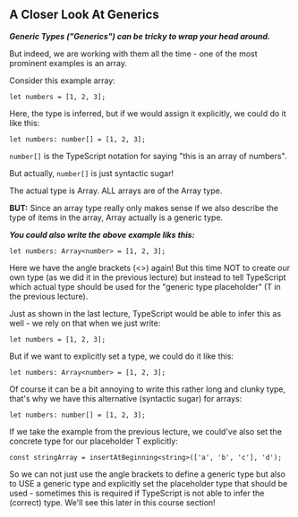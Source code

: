 ## A Closer Look At Generics

**_Generic Types ("Generics") can be tricky to wrap your head around._**

But indeed, we are working with them all the time - one of the most prominent examples is an array.

Consider this example array:

`let numbers = [1, 2, 3];`

Here, the type is inferred, but if we would assign it explicitly, we could do it like this:

`let numbers: number[] = [1, 2, 3];`

`number[]` is the TypeScript notation for saying "this is an array of numbers".

But actually, `number[]` is just syntactic sugar!

The actual type is Array. ALL arrays are of the Array type.

**BUT:** Since an array type really only makes sense if we also describe the type of items in the array, Array actually is a generic type.

**_You could also write the above example liks this:_**

`let numbers: Array<number> = [1, 2, 3];`

Here we have the angle brackets (<>) again! But this time NOT to create our own type (as we did it in the previous lecture) but instead to tell TypeScript which actual type should be used for the "generic type placeholder" (T in the previous lecture).

Just as shown in the last lecture, TypeScript would be able to infer this as well - we rely on that when we just write:

`let numbers = [1, 2, 3];`

But if we want to explicitly set a type, we could do it like this:

`let numbers: Array<number> = [1, 2, 3];`

Of course it can be a bit annoying to write this rather long and clunky type, that's why we have this alternative (syntactic sugar) for arrays:

`let numbers: number[] = [1, 2, 3];`

If we take the example from the previous lecture, we could've also set the concrete type for our placeholder T explicitly:

`const stringArray = insertAtBeginning<string>(['a', 'b', 'c'], 'd');`

So we can not just use the angle brackets to define a generic type but also to USE a generic type and explicitly set the placeholder type that should be used - sometimes this is required if TypeScript is not able to infer the (correct) type. We'll see this later in this course section!
